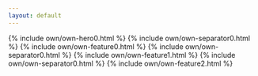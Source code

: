 ```yaml
---
layout: default
---
```


  {% include own/own-hero0.html %}
  {% include own/own-separator0.html %}
  {% include own/own-feature0.html %}
  {% include own/own-separator0.html %}
  {% include own/own-feature1.html %}
  {% include own/own-separator0.html %}
  {% include own/own-feature2.html %}





